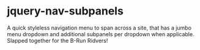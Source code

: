# jquery-nav-subpanels
A quick styleless navigation menu to span across a site, that has a jumbo menu dropdown and additional subpanels per dropdown when applicable. Slapped together for the B-Run Ridvers!
